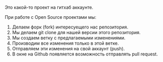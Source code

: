  Это какой-то проект на гитхаб аккаунте.


При работе с Open Source проектами мы:
 1. Делаем  форк (fork) интересуещего нас репозитория.
 2. Мы делаем git clone для нашей версии этого репозитория.
 3. Мы создаем ветку с предлагаемыми изменениями.
 4. Производим все изменения только в этой ветке. 
 5. Отправляем эти изменения на свой аккаунт (push).
 6. В окне на Github появляется возможность отправлять pull request.